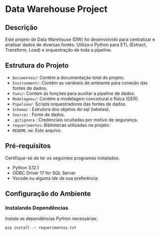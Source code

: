 # Data Warehouse Project

## Descrição

Este projeto de Data Warehouse (DW) foi desenvolvido para centralizar e analisar dados de diversas fontes. Utiliza o Python para ETL (Extract, Transform, Load) e orquestração de toda a pipeline.

## Estrutura do Projeto

- `Documentos/`: Contém a documentação total do projeto.
- `Environment/`: Contém as variáveis de ambiente para conexão das fontes de dados.
- `Func/`: Contém as funções para auxiliar a pipeline de dados.
- `Modelagens/`: Contém a modelagem conceitural e física (DER).
- `Pipeline/`: Scripts orquestradores das fontes de dados.
- `Schema/` : Estrutura dos objetos do sql (tabelas).
- `Source/` : Fonte de dados.
- `.gitignore` : Credenciais ocultadas por motivo de segurança.
- `requerimentos`: Bibliotecas utilizadas no projeto.
- `README.md`: Este arquivo.

## Pré-requisitos

Certifique-se de ter os seguintes programas instalados:

- Python 3.12.1
- ODBC Driver 17 for SQL Server
- Vscode ou alguma ide de sua preferência

## Configuração do Ambiente

### Instalando Dependências

Instale as dependências Python necessárias:

```bash
pip install -r requerimentos.txt
